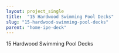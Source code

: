 ```yaml
---
layout: project_single
title:  "15 Hardwood Swimming Pool Decks"
slug: "15-hardwood-swimming-pool-decks"
parent: "home-ipe-deck"
---
```

15 Hardwood Swimming Pool Decks